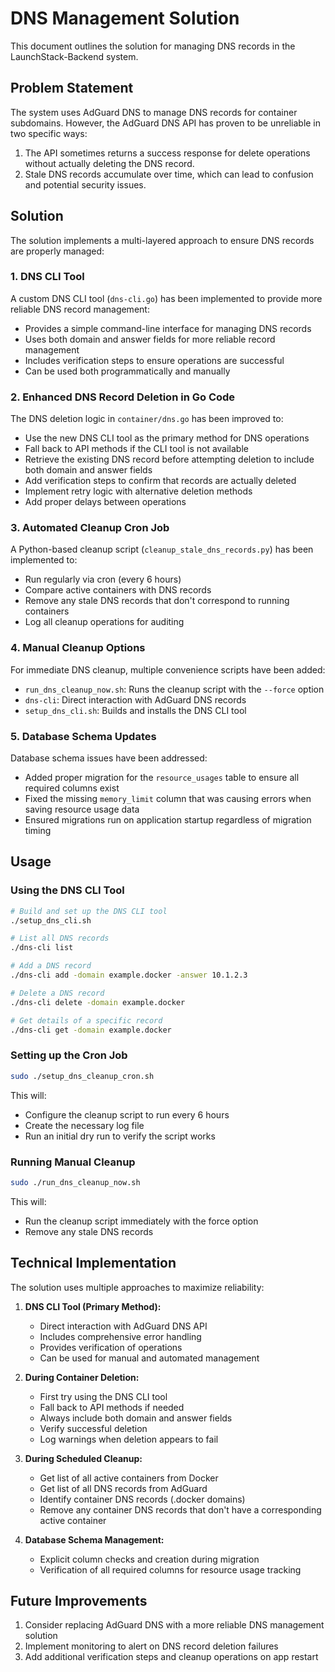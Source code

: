 # DNS Management Solution

This document outlines the solution for managing DNS records in the LaunchStack-Backend system.

## Problem Statement

The system uses AdGuard DNS to manage DNS records for container subdomains. However, the AdGuard DNS API has proven to be unreliable in two specific ways:

1. The API sometimes returns a success response for delete operations without actually deleting the DNS record.
2. Stale DNS records accumulate over time, which can lead to confusion and potential security issues.

## Solution

The solution implements a multi-layered approach to ensure DNS records are properly managed:

### 1. DNS CLI Tool

A custom DNS CLI tool (`dns-cli.go`) has been implemented to provide more reliable DNS record management:

- Provides a simple command-line interface for managing DNS records
- Uses both domain and answer fields for more reliable record management
- Includes verification steps to ensure operations are successful
- Can be used both programmatically and manually

### 2. Enhanced DNS Record Deletion in Go Code

The DNS deletion logic in `container/dns.go` has been improved to:

- Use the new DNS CLI tool as the primary method for DNS operations
- Fall back to API methods if the CLI tool is not available
- Retrieve the existing DNS record before attempting deletion to include both domain and answer fields
- Add verification steps to confirm that records are actually deleted
- Implement retry logic with alternative deletion methods
- Add proper delays between operations

### 3. Automated Cleanup Cron Job

A Python-based cleanup script (`cleanup_stale_dns_records.py`) has been implemented to:

- Run regularly via cron (every 6 hours)
- Compare active containers with DNS records
- Remove any stale DNS records that don't correspond to running containers
- Log all cleanup operations for auditing

### 4. Manual Cleanup Options

For immediate DNS cleanup, multiple convenience scripts have been added:

- `run_dns_cleanup_now.sh`: Runs the cleanup script with the `--force` option
- `dns-cli`: Direct interaction with AdGuard DNS records
- `setup_dns_cli.sh`: Builds and installs the DNS CLI tool

### 5. Database Schema Updates

Database schema issues have been addressed:

- Added proper migration for the `resource_usages` table to ensure all required columns exist
- Fixed the missing `memory_limit` column that was causing errors when saving resource usage data
- Ensured migrations run on application startup regardless of migration timing

## Usage

### Using the DNS CLI Tool

```bash
# Build and set up the DNS CLI tool
./setup_dns_cli.sh

# List all DNS records
./dns-cli list

# Add a DNS record
./dns-cli add -domain example.docker -answer 10.1.2.3

# Delete a DNS record
./dns-cli delete -domain example.docker

# Get details of a specific record
./dns-cli get -domain example.docker
```

### Setting up the Cron Job

```bash
sudo ./setup_dns_cleanup_cron.sh
```

This will:
- Configure the cleanup script to run every 6 hours
- Create the necessary log file
- Run an initial dry run to verify the script works

### Running Manual Cleanup

```bash
sudo ./run_dns_cleanup_now.sh
```

This will:
- Run the cleanup script immediately with the force option
- Remove any stale DNS records

## Technical Implementation

The solution uses multiple approaches to maximize reliability:

1. **DNS CLI Tool (Primary Method):**
   - Direct interaction with AdGuard DNS API
   - Includes comprehensive error handling
   - Provides verification of operations
   - Can be used for manual and automated management

2. **During Container Deletion:**
   - First try using the DNS CLI tool
   - Fall back to API methods if needed
   - Always include both domain and answer fields
   - Verify successful deletion
   - Log warnings when deletion appears to fail

3. **During Scheduled Cleanup:**
   - Get list of all active containers from Docker
   - Get list of all DNS records from AdGuard
   - Identify container DNS records (.docker domains)
   - Remove any container DNS records that don't have a corresponding active container

4. **Database Schema Management:**
   - Explicit column checks and creation during migration
   - Verification of all required columns for resource usage tracking

## Future Improvements

1. Consider replacing AdGuard DNS with a more reliable DNS management solution
2. Implement monitoring to alert on DNS record deletion failures
3. Add additional verification steps and cleanup operations on app restart 